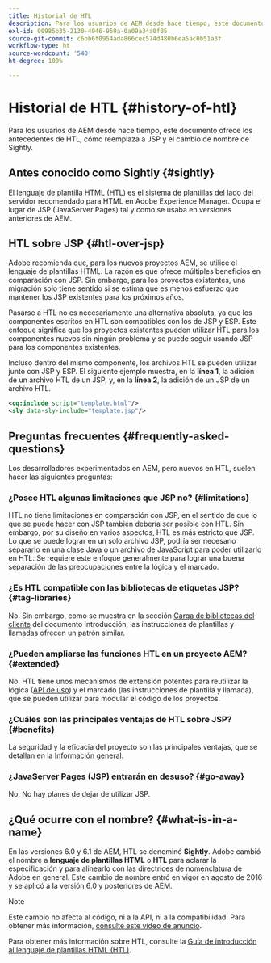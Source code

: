 ```yaml
---
title: Historial de HTL
description: Para los usuarios de AEM desde hace tiempo, este documento ofrece los antecedentes de HTL, cómo reemplaza a JSP y el cambio de nombre de Sightly.
exl-id: 00985b35-2130-4946-959a-0a09a34a0f05
source-git-commit: c6bb6f0954ada866cec574d480b6ea5ac0b51a3f
workflow-type: ht
source-wordcount: '540'
ht-degree: 100%

---
```



# Historial de HTL {#history-of-htl}

Para los usuarios de AEM desde hace tiempo, este documento ofrece los antecedentes de HTL, cómo reemplaza a JSP y el cambio de nombre de Sightly.

## Antes conocido como Sightly {#sightly}

El lenguaje de plantilla HTML (HTL) es el sistema de plantillas del lado del servidor recomendado para HTML en Adobe Experience Manager. Ocupa el lugar de JSP (JavaServer Pages) tal y como se usaba en versiones anteriores de AEM.

## HTL sobre JSP {#htl-over-jsp}

Adobe recomienda que, para los nuevos proyectos AEM, se utilice el lenguaje de plantillas HTML. La razón es que ofrece múltiples beneficios en comparación con JSP. Sin embargo, para los proyectos existentes, una migración solo tiene sentido si se estima que es menos esfuerzo que mantener los JSP existentes para los próximos años.

Pasarse a HTL no es necesariamente una alternativa absoluta, ya que los componentes escritos en HTL son compatibles con los de JSP y ESP. Este enfoque significa que los proyectos existentes pueden utilizar HTL para los componentes nuevos sin ningún problema y se puede seguir usando JSP para los componentes existentes.

Incluso dentro del mismo componente, los archivos HTL se pueden utilizar junto con JSP y ESP. El siguiente ejemplo muestra, en la **línea 1**, la adición de un archivo HTL de un JSP, y, en la **línea 2**, la adición de un JSP de un archivo HTL.

```xml
<cq:include script="template.html"/>
<sly data-sly-include="template.jsp"/>
```

## Preguntas frecuentes {#frequently-asked-questions}

Los desarrolladores experimentados en AEM, pero nuevos en HTL, suelen hacer las siguientes preguntas:

### ¿Posee HTL algunas limitaciones que JSP no? {#limitations}

HTL no tiene limitaciones en comparación con JSP, en el sentido de que lo que se puede hacer con JSP también debería ser posible con HTL. Sin embargo, por su diseño en varios aspectos, HTL es más estricto que JSP. Lo que se puede lograr en un solo archivo JSP, podría ser necesario separarlo en una clase Java o un archivo de JavaScript para poder utilizarlo en HTL. Se requiere este enfoque generalmente para lograr una buena separación de las preocupaciones entre la lógica y el marcado.

### ¿Es HTL compatible con las bibliotecas de etiquetas JSP? {#tag-libraries}

No. Sin embargo, como se muestra en la sección [Carga de bibliotecas del cliente](getting-started.md#loading-client-libraries) del documento Introducción, las instrucciones de plantillas y llamadas ofrecen un patrón similar.

### ¿Pueden ampliarse las funciones HTL en un proyecto AEM? {#extended}

No. HTL tiene unos mecanismos de extensión potentes para reutilizar la lógica ([API de uso](#use-api-for-accessing-logic)) y el marcado (las instrucciones de plantilla y llamada), que se pueden utilizar para modular el código de los proyectos.

### ¿Cuáles son las principales ventajas de HTL sobre JSP? {#benefits}

La seguridad y la eficacia del proyecto son las principales ventajas, que se detallan en la [Información general](overview.md).

### ¿JavaServer Pages (JSP) entrarán en desuso? {#go-away}

No. No hay planes de dejar de utilizar JSP.

## ¿Qué ocurre con el nombre? {#what-is-in-a-name}

En las versiones 6.0 y 6.1 de AEM, HTL se denominó **Sightly**. Adobe cambió el nombre a **lenguaje de plantillas HTML** o **HTL** para aclarar la especificación y para alinearlo con las directrices de nomenclatura de Adobe en general. Este cambio de nombre entró en vigor en agosto de 2016 y se aplicó a la versión 6.0 y posteriores de AEM.

>[!NOTE]
>
>Este cambio no afecta al código, ni a la API, ni a la compatibilidad. Para obtener más información, [consulte este vídeo de anuncio](https://helpx.adobe.com/es/experience-manager/how-to/announce-htl.html).

Para obtener más información sobre HTL, consulte la [Guía de introducción al lenguaje de plantillas HTML (HTL)](overview.md).
